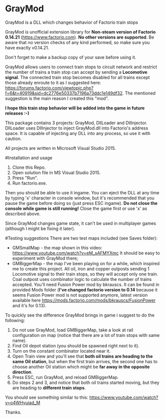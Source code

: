 # GrayMod
GrayMod is a DLL which changes behavior of Factorio train stops

GrayMod is unofficial extension library for **Non-steam version of Factorio 0.14.21** (https://www.factorio.com). **No other versions are supported**. Be aware that no version checks of any kind performed, so make sure you have exactly v0.14.21.

Don't forget to make a backup copy of your save before using it.

GrayMod allows users to connect train stops to circuit network and restrict the number of trains a train stop can accept by sending a **Locomotive signal**. The connected train stop becomes disabled for all trains except those already enroute to it as I suggested here: https://forums.factorio.com/viewtopic.php?f=6&t=40919&sid=dc2776e50337b7196a73ddc1e149df32. The mentioned suggestion is the main reason I created this "mod". 

**I hope this train stop behavior will be added into the game in future releases :-)**

This package contains 3 projects: GrayMod, DllLoader and DllInjector. DllLoader uses DllInjector to inject GrayMod.dll into Factorio's address space. It is capable of injecting any DLL into any process, so use it with caution.

All projects are written in Microsoft Visual Studio 2015.

#Installation and usage
1. Clone this Repo.
2. Open solution file in MS Visual Studio 2015.
3. Press "Run".
4. Run factorio.exe.

Then you should be able to use it ingame.
You can eject the DLL at any time by typing 'x' character in console window, but it's recommended that you pause the game before doing so (just press ESC ingame). **Do not close the console while game is still running!** Close the game first or use 'x' as described above.

Since GrayMod changes game state, it can't be used in multiplayer games (although I might be fixing it later).

#Testing suggestions
There are two test maps included (see Saves folder):
- GMSmallMap - the map shown in this video: https://www.youtube.com/watch?v=eM_sAFMYXmc It should be easy to experiment with GrayMod there;
- GMBiggerMap - the map I've been playing on for a while, which inspired me to create this project. All oil, iron and copper outposts sending 1 Locomotive signal to their train stops, so they will accept only one train. Coal outpost uses combinator logic to calculate the number of trains accepted. You'll need Fusion Power mod by bkrauscs. It can be found in provided Mods folder (**I've changed factorio version to 0.14** because it seems Fusion Power mod is not supported anymore, latest version available here https://mods.factorio.com/mods/bkrauscs/FusionPower and it's for 0.13).

To quickly see the difference GrayMod brings in game i suggest to do the following:

1. Do not use GrayMod, load GMBiggerMap, take a look at rail configuration on map (notice that there are a lot of train stops with same name).
2. Find Oil depot station (you should be spawned right next to it).
3. Turn on the constant combinator located near it.
4. Open Train view and you'll see that **both oil trains are heading to the same Oil station**, but when the first train arrives, the second one has to choose another Oil station which might be **far away in the opposite direction**.
5. Press ESC, run GrayMod, and reload GMBiggerMap.
6. Do steps 2 and 3, and notice that both oil trains started moving, but they are heading to **different train stops**.

You should see something similar to this: https://www.youtube.com/watch?v=o4WHyuiad_M

Thanks.
